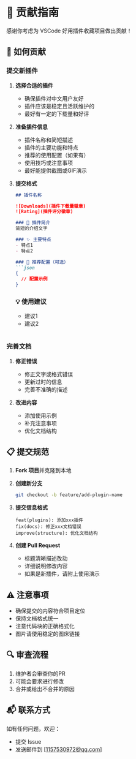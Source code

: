 # 🤝 贡献指南

感谢你考虑为 VSCode 好用插件收藏项目做出贡献！

## 📝 如何贡献

### 提交新插件

1. **选择合适的插件**
   - 确保插件对中文用户友好
   - 插件应该是稳定且活跃维护的
   - 最好有一定的下载量和好评

2. **准备插件信息**
   - 插件名称和简短描述
   - 插件的主要功能和特点
   - 推荐的使用配置（如果有）
   - 使用技巧或注意事项
   - 最好能提供截图或GIF演示

3. **提交格式**
   ```markdown
   ## 插件名称
   
   ![Downloads](插件下载量徽章)
   ![Rating](插件评分徽章)
   
   ### 📝 插件简介
   简短的介绍文字
   
   ### ✨ 主要特点
   - 特点1
   - 特点2
   
   ### 🔧 推荐配置（可选）
   ```json
   {
     // 配置示例
   }
   ```
   
   ### 💡 使用建议
   - 建议1
   - 建议2
   ```

### 完善文档

1. **修正错误**
   - 修正文字或格式错误
   - 更新过时的信息
   - 完善不准确的描述

2. **改进内容**
   - 添加使用示例
   - 补充注意事项
   - 优化文档结构

## 📋 提交规范

1. **Fork 项目**并克隆到本地

2. **创建新分支**
   ```bash
   git checkout -b feature/add-plugin-name
   ```

3. **提交信息格式**
   ```
   feat(plugins): 添加xxx插件
   fix(docs): 修正xxx文档错误
   improve(structure): 优化文档结构
   ```

4. **创建 Pull Request**
   - 标题清晰描述改动
   - 详细说明修改内容
   - 如果是新插件，请附上使用演示

## ⚠️ 注意事项

- 确保提交的内容符合项目定位
- 保持文档格式统一
- 注意代码块的正确格式化
- 图片请使用稳定的图床链接

## 🔍 审查流程

1. 维护者会审查你的PR
2. 可能会要求进行修改
3. 合并或给出不合并的原因

## 📬 联系方式

如有任何问题，欢迎：
- 提交 Issue
- 发送邮件到 [1157530972@qq.com] 